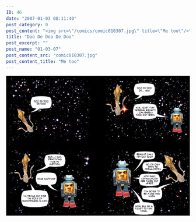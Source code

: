 ```yaml
---
ID: 46
date: "2007-01-03 08:11:40"
post_category: 0
post_content: "<img src=\"/comics/comic010307.jpg\" title=\"Me too\"/>"
title: "Doo De Doo De Doo"
post_excerpt: ""
post_name: "01-03-07"
post_content_src: "comic010307.jpg"
post_content_title: "Me too"
---
```



[![Me too](/comics-hi-res/comic010307.jpg)](/comics-hi-res/comic010307.jpg)
